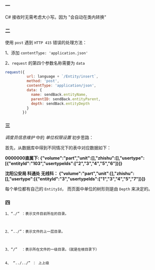 ### 一

C# 接收时无需考虑大小写。因为 "会自动在类内转换"



### 二

使用 `post` 遇到 `HTTP 415` 错误的处理方法：

1、添加 `contentType: 'application.json'`

2、`request` 的第四个参数名称需要为 `data` 

```javascript
request({
          url: language + `/Entity/insert`,
          method: 'post',
          contentType: 'application/json',
          data: {
            name: sendBack.entityName,
            parentID: sendBack.entityParent,
            depth: sendBack.entityDepth
          }
        })
```



### 三

*调度员信息维护* 中的 *单位权限设置* 初步思路：

首先，从数据库中得到不同情况下的表中对应数据如下：

**0000000直属下: {"volume":"part","unit":[],"zhishu":[],"usertype":[{"entityId":"103","usertypeIds":["2","3","4","5","6"]}]}**



**沈阳公安局 科通处 无线科： {"volume":"part","unit":[],"zhishu":[],"usertype":[{"entityId":"3","usertypeIds":["1","3","4","5","7"]}]}**



每个单位都有自己的 `EntityId`， 而页面中单位的树形则是由 `Depth` 来决定的。



### 四

```
1、“./” ：表示文件目前所在的目录。
  

  
2、“../”：表示文件的上一层目录。
  


3、“/”  ：表示所在文件的一级目录。（就是在根目录下）


4、 “../../” ： 上上级
```

 